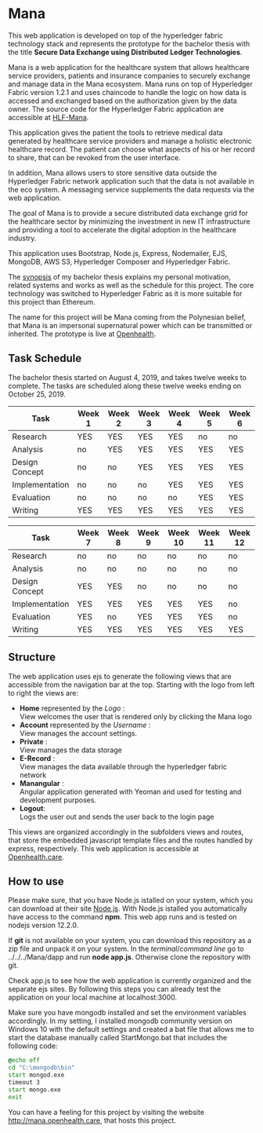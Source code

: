# Mana
This web application is developed on top of the hyperledger fabric technology stack and represents the prototype for the bachelor thesis with the title __Secure Data Exchange using Distributed Ledger Technologies__.

Mana is a web application for the healthcare system that allows healthcare service providers, patients and insurance companies to securely exchange and manage data in the Mana ecosystem. Mana runs on top of Hyperledger Fabric version 1.2.1 and uses chaincode to handle the logic on how data is accessed and exchanged based on the authorization given by the data owner. The source code for the Hyperledger Fabric application are accessible at [HLF-Mana](https://github.com/basacul/HLF-Mana). 

This application gives the patient the tools to retrieve medical data generated by healthcare service providers and manage a holistic electronic healthcare record. The patient can choose what aspects of his or her record to share, that can be revoked from the user interface.

In addition, Mana allows users to store sensitive data outside the Hyperledger Fabric network application such that the data is not available in the eco system. A messaging service supplements the data requests via the web application.

The goal of Mana is to provide a secure distributed data exchange grid for the healthcare sector by minimizing the investment in new IT infrastructure and providing a tool to accelerate the digital adoption in the healthcare industry.

This application uses Bootstrap, Node.js, Express, Nodemailer, EJS, MongoDB, AWS S3, Hyperledger Composer  and Hyperledger Fabric.

The [synopsis](https://github.com/basacul/Mana/blob/master/documents/Secure_Data_Exchange_Using_Distributed_Ledger_Technologies_Version_0_10.pdf) of my bachelor thesis explains my personal motivation, related systems and works as well as the schedule for this project. The core technology was switched to Hyperledger Fabric as it is more suitable for this project than Ethereum.

The name for this project will be Mana coming from the Polynesian belief, that Mana is an impersonal supernatural power which can be transmitted or inherited. The prototype is live at [Openhealth](http://mana.openhealth.care).

## Task Schedule
The bachelor thesis started on August 4, 2019, and takes twelve weeks to complete. The tasks are scheduled along these twelve weeks ending on October 25, 2019.


| Task           | Week 1 | Week 2 | Week 3 | Week 4 | Week 5 | Week 6 |
| -------------- | ------ | ------ | ------ | ------ | ------ | ------ |
| Research       | YES    | YES    | YES    | YES    | no     | no     |
| Analysis       | no     | YES    | YES    | YES    | YES    | YES    |
| Design Concept | no     | no     | YES    | YES    | YES    | YES    |
| Implementation | no     | no     | no     | YES    | YES    | YES    |
| Evaluation     | no     | no     | no     | no     | YES    | YES    |
| Writing        | YES    | YES    | YES    | YES    | YES    | YES    |


| Task           | Week 7 | Week 8 | Week 9 | Week 10 | Week 11 | Week 12 |
| -------------- | ------ | ------ | ------ | ------- | ------- | ------- |
| Research       | no     | no     | no     | no      | no      | no      |
| Analysis       | no     | no     | no     | no      | no      | no      |
| Design Concept | YES    | YES    | no     | no      | no      | no      |
| Implementation | YES    | YES    | YES    | YES     | YES     | no      |
| Evaluation     | YES    | no     | YES    | YES     | YES     | no      |
| Writing        | YES    | YES    | YES    | YES     | YES     | YES     |

## Structure
The web application uses ejs to generate the following views that are accessible from the navigation bar at the top. Starting with the logo from left to right the views are:

* __Home__ represented by the *Logo* :   
    View welcomes the user that is rendered only by clicking the Mana logo
* __Account__ represented by the *Username* :  
    View manages the account settings.
* __Private__ :  
    View manages the data storage
* __E-Record__ :   
    View manages the data available through the hyperledger fabric network 
* __Manangular__ :  
    Angular application generated with Yeoman and used for testing and development purposes.
* __Logout__:   
    Logs the user out and sends the user back to the login page

This views are organized accordingly in the subfolders views and routes, that store the embedded javascript template files and the routes handled by express, respectively. This web application is accessible at [Openhealth.care](http://mana.openhealth.care/). 

## How to use

Please make sure, that you have Node.js istalled on your system, which you can download at their site [Node.js](https://nodejs.org/en/download/). With Node.js istalled you automatically have access to the command __npm__. This web app runs and is tested on nodejs version 12.2.0.

If __git__ is not available on your system, you can download this repository as a zip file and unpack it on your system. In the *terminal*/*command line* go to ../../../Mana/dapp and run __node app.js__.  Otherwise clone the repository with git.

Check app.js to see how the web application is currently organized and the separate ejs sites. By following this steps you can already test the application on your local machine at localhost:3000.

Make sure you have mongodb installed and set the environment variables accordingly. In my setting, I installed mongodb community version on Windows 10 with the default settings and created a bat file that allows me to start the database manually called StartMongo.bat that includes the following code:

```bat
@echo off
cd "C:\mongodb\bin"
start mongod.exe
timeout 3
start mongo.exe
exit
```

You can have a feeling for this project by visiting the website http://mana.openhealth.care, that hosts this project.